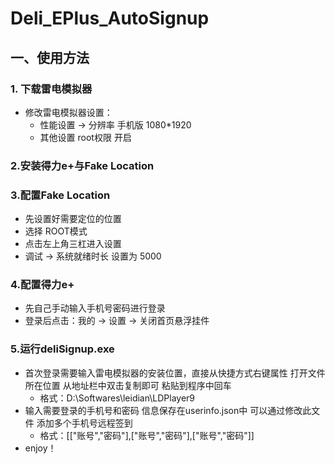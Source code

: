 # Deli_EPlus_AutoSignup 

## 一、使用方法
### 1. 下载雷电模拟器
* 修改雷电模拟器设置：
  * 性能设置 -> 分辨率 手机版 1080*1920
  * 其他设置 root权限 开启
  
### 2.安装得力e+与Fake Location
### 3.配置Fake Location
* 先设置好需要定位的位置
* 选择 ROOT模式
* 点击左上角三杠进入设置
* 调试 -> 系统就绪时长 设置为 5000

### 4.配置得力e+
*  先自己手动输入手机号密码进行登录
*  登录后点击：我的 -> 设置 -> 关闭首页悬浮挂件
  
### 5.运行deliSignup.exe
* 首次登录需要输入雷电模拟器的安装位置，直接从快捷方式右键属性 打开文件所在位置 从地址栏中双击复制即可 粘贴到程序中回车
  * 格式：D:\Softwares\leidian\LDPlayer9
* 输入需要登录的手机号和密码 信息保存在userinfo.json中 可以通过修改此文件 添加多个手机号远程签到
  * 格式：[["账号","密码"],["账号","密码"],["账号","密码"]]
* enjoy！
